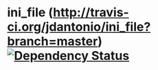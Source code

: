 # ini_file (http://travis-ci.org/jdantonio/ini_file?branch=master) [![Dependency Status](https://gemnasium.com/jdantonio/ini_file.png)](https://gemnasium.com/jdantonio/ini_file)
